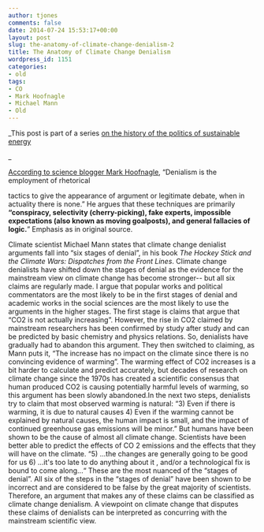 ```yaml
---
author: tjones
comments: false
date: 2014-07-24 15:53:17+00:00
layout: post
slug: the-anatomy-of-climate-change-denialism-2
title: The Anatomy of Climate Change Denialism
wordpress_id: 1151
categories:
- old
tags:
- CO
- Mark Hoofnagle
- Michael Mann
- Old
---
```


_This post is part of a series [on the history of the politics of sustainable energy](https://theojones.name/index.php/blog-post-series-on-the-history-of-sustainable-energy-and-climate-change-politics/)   

_

[According to science blogger Mark Hoofnagle](http://scienceblogs.com/denialism/about/), “Denialism is the employment of rhetorical   

tactics to give the appearance of argument or legitimate debate, when in actuality there is none.” He argues that these techniques are primarily **“conspiracy, selectivity (cherry-picking), fake experts, impossible expectations (also known as moving goalposts), and general fallacies of logic.**” Emphasis as in original source.

Climate scientist Michael Mann states that climate change denialist arguments fall into “six stages of denial”, in his book _The Hockey Stick and the Climate Wars: Dispatches from the Front Lines_. Climate change denialists have shifted down the stages of denial as the evidence for the mainstream view on climate change has become stronger-- but all six claims are regularly made. I argue that popular works and political commentators are the most likely to be in the first stages of denial and academic works in the social sciences are the most likely to use the arguments in the higher stages. The first stage is claims that argue that “CO2 is not actually increasing”. However, the rise in CO2 claimed by mainstream researchers has been confirmed by study after study and can be predicted by basic chemistry and physics relations. So, denialists have gradually had to abandon this argument. They then switched to claiming, as Mann puts it, “The increase has no impact on the climate since there is no convincing evidence of warming”. The warming effect of CO2 increases is a bit harder to calculate and predict accurately, but decades of  research on climate change since the 1970s has created a scientific consensus that human produced CO2 is causing potentially harmful levels of warming, so this argument has been slowly abandoned.In the next two steps, denialists try to claim that most observed warming is natural: “3) Even if there is warming, it is due to natural causes 4) Even if the warming cannot be explained by natural causes, the human impact is small, and the impact of continued greenhouse gas emissions will be minor.” But humans have been shown to be the cause of almost all climate change. Scientists have been better able to predict the effects of CO 2 emissions and the effects that they will have on the climate. “5) ...the changes are generally going to be good for us 6) ...it's too late to do anything about it , and/or a technological fix is bound to come along...“ These are the most nuanced of the “stages of denial”. All six of the steps in the “stages of denial” have been shown to be incorrect and are considered to be false by the great majority of scientists. Therefore, an argument that makes any of these claims can be classified as climate change denialism. A viewpoint on climate change that disputes these claims of denialists can be interpreted as concurring with the mainstream scientific view.
